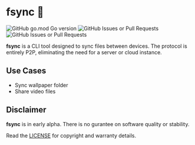 # fsync 🔄
![GitHub go.mod Go version](https://img.shields.io/github/go-mod/go-version/sebastian-j-ibanez/fsync)
![GitHub Issues or Pull Requests](https://img.shields.io/github/issues/sebastian-j-ibanez/fsync?logo=github&color=blue)
![GitHub Issues or Pull Requests](https://img.shields.io/github/issues-closed/sebastian-j-ibanez/fsync?style=flat&logo=github&color=blue)

**fsync** is a CLI tool designed to sync files between devices. The protocol is entirely P2P, eliminating the need for a server or cloud instance.

## Use Cases
- Sync wallpaper folder
- Share video files

## Disclaimer
**fsync** is in early alpha. There is no gurantee on software quality or stability.

Read the [LICENSE](LICENSE) for copyright and warranty details.
